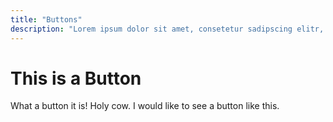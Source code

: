 ```yaml
---
title: "Buttons"
description: "Lorem ipsum dolor sit amet, consetetur sadipscing elitr, sed diam nonumy eirmod tempor invidunt ut labore et dolore magna aliquyam erat, sed diam voluptua."
---
```


# This is a Button

What a button it is! Holy cow. I would like to see a button like this.

